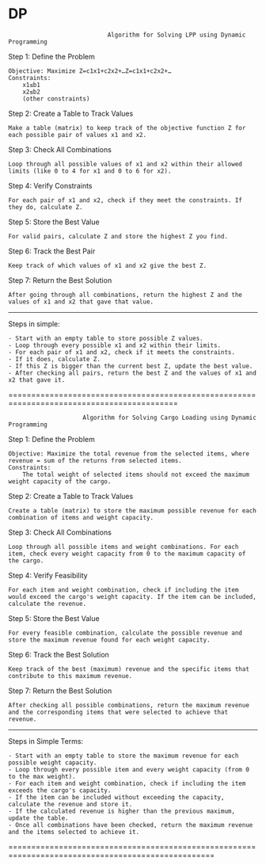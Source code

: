 # DP

                                Algorithm for Solving LPP using Dynamic Programming

Step 1: Define the Problem

    Objective: Maximize Z=c1x1+c2x2+…Z=c1​x1​+c2​x2​+…
    Constraints:
        x1≤b1
        x2≤b2
        (other constraints)

Step 2: Create a Table to Track Values

    Make a table (matrix) to keep track of the objective function Z for each possible pair of values x1​ and x2​.

Step 3: Check All Combinations

    Loop through all possible values of x1​ and x2​ within their allowed limits (like 0 to 4 for x1​ and 0 to 6 for x2​).

Step 4: Verify Constraints

    For each pair of x1​ and x2​, check if they meet the constraints. If they do, calculate Z.

Step 5: Store the Best Value

    For valid pairs, calculate Z and store the highest Z you find.

Step 6: Track the Best Pair

    Keep track of which values of x1​ and x2​ give the best Z.

Step 7: Return the Best Solution

    After going through all combinations, return the highest Z and the values of x1​ and x2​ that gave that value.

--------------------------------------------------------------------------------------------------------------------------------

Steps in simple:

    - Start with an empty table to store possible Z values.
    - Loop through every possible x1​ and x2​ within their limits.
    - For each pair of x1​ and x2​, check if it meets the constraints.
    - If it does, calculate Z.
    - If this Z is bigger than the current best Z, update the best value.
    - After checking all pairs, return the best Z and the values of x1​ and x2​ that gave it.

===========================================================================================



                         Algorithm for Solving Cargo Loading using Dynamic Programming

Step 1: Define the Problem

    Objective: Maximize the total revenue from the selected items, where revenue = sum of the returns from selected items.
    Constraints:
        The total weight of selected items should not exceed the maximum weight capacity of the cargo.

Step 2: Create a Table to Track Values

    Create a table (matrix) to store the maximum possible revenue for each combination of items and weight capacity.

Step 3: Check All Combinations

    Loop through all possible items and weight combinations. For each item, check every weight capacity from 0 to the maximum capacity of the cargo.

Step 4: Verify Feasibility

    For each item and weight combination, check if including the item would exceed the cargo's weight capacity. If the item can be included, calculate the revenue.

Step 5: Store the Best Value

    For every feasible combination, calculate the possible revenue and store the maximum revenue found for each weight capacity.

Step 6: Track the Best Solution

    Keep track of the best (maximum) revenue and the specific items that contribute to this maximum revenue.

Step 7: Return the Best Solution

    After checking all possible combinations, return the maximum revenue and the corresponding items that were selected to achieve that revenue.

----------------------------------------------------------------------------------------------------------------------------
Steps in Simple Terms:

    - Start with an empty table to store the maximum revenue for each possible weight capacity.
    - Loop through every possible item and every weight capacity (from 0 to the max weight).
    - For each item and weight combination, check if including the item exceeds the cargo's capacity.
    - If the item can be included without exceeding the capacity, calculate the revenue and store it.
    - If the calculated revenue is higher than the previous maximum, update the table.
    - Once all combinations have been checked, return the maximum revenue and the items selected to achieve it.

===================================================================================================
